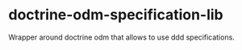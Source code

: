 # doctrine-odm-specification-lib
Wrapper around doctrine odm that allows to use ddd specifications.
